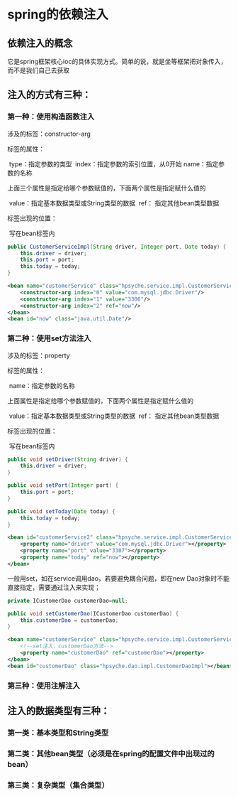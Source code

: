 # spring的依赖注入

## 依赖注入的概念

它是spring框架核心ioc的具体实现方式。简单的说，就是坐等框架把对象传入，而不是我们自己去获取 

## 注入的方式有三种：

### 第一种：使用构造函数注入

涉及的标签：constructor-arg

标签的属性：

​	type：指定参数的类型
​	index：指定参数的索引位置，从0开始
​	name：指定参数的名称

上面三个属性是指定给哪个参数赋值的，下面两个属性是指定赋什么值的

​	value：指定基本数据类型或String类型的数据
​	ref： 指定其他bean类型数据

标签出现的位置：

​	写在bean标签内 

```java
public CustomerServiceImpl(String driver, Integer port, Date today) {
    this.driver = driver;
    this.port = port;
    this.today = today;
}
```

```xml
<bean name="customerService" class="hpsyche.service.impl.CustomerServiceImpl" scope="prototype">
    <constructor-arg index="0" value="com.mysql.jdbc.Driver"/>
    <constructor-arg index="1" value="3306"/>
    <constructor-arg index="2" ref="now"/>
</bean>
<bean id="now" class="java.util.Date"/>
```

### 第二种：使用set方法注入

涉及的标签：property

标签的属性：

​	name：指定参数的名称

上面属性是指定给哪个参数赋值的，下面两个属性是指定赋什么值的

​	value：指定基本数据类型或String类型的数据
​	ref： 指定其他bean类型数据

标签出现的位置：

​	写在bean标签内 

```java
public void setDriver(String driver) {
    this.driver = driver;
}

public void setPort(Integer port) {
    this.port = port;
}

public void setToday(Date today) {
    this.today = today;
}
```

```xml
<bean id="customerService2" class="hpsyche.service.impl.CustomerServiceImpl2">
    <property name="driver" value="com.mysql.jdbc.Driver"></property>
    <property name="port" value="3307"></property>
    <property name="today" ref="now"></property>
</bean>
```

一般用set，如在service调用dao，若要避免耦合问题，即在new Dao对象时不能直接指定，需要通过注入来实现；

```java
private ICustomerDao customerDao=null;

public void setCustomerDao(ICustomerDao customerDao) {
    this.customerDao = customerDao;
}
```

```xml
<bean name="customerService" class="hpsyche.service.impl.CustomerServiceImpl" scope="prototype">
    <!--set注入，customerDao方法-->
    <property name="customerDao" ref="customerDao"></property>
</bean>
<bean id="customerDao" class="hpsyche.dao.impl.CustomerDaoImpl"></bean>
```

### 第三种：使用注解注入



## 注入的数据类型有三种：

### 第一类：基本类型和String类型

### 第二类：其他bean类型（必须是在spring的配置文件中出现过的bean）  

### 第三类：复杂类型（集合类型） 